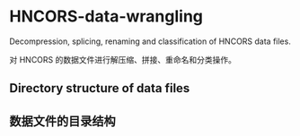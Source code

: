 # HNCORS-data-wrangling
Decompression, splicing, renaming and classification of HNCORS data files.

对 HNCORS 的数据文件进行解压缩、拼接、重命名和分类操作。

## Directory structure of data files
## 数据文件的目录结构


